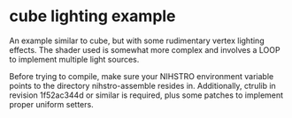 cube lighting example
=====================

An example similar to cube, but with some rudimentary vertex lighting effects. The shader used is somewhat more complex and involves a LOOP to implement multiple light sources.

Before trying to compile, make sure your NIHSTRO environment variable points to the directory nihstro-assemble resides in. Additionally, ctrulib in revision 1f52ac344d or similar is required, plus some patches to implement proper uniform setters.
